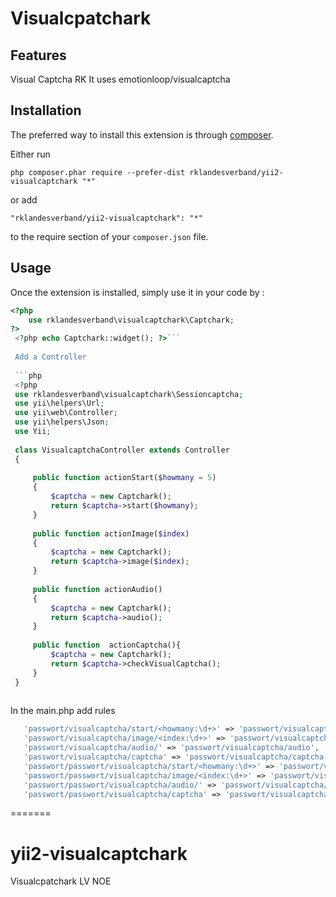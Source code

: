 
Visualcpatchark
=============

Features
------------
Visual Captcha  RK 
It uses emotionloop/visualcaptcha


Installation
------------

The preferred way to install this extension is through [composer](http://getcomposer.org/download/).

Either run

```
php composer.phar require --prefer-dist rklandesverband/yii2-visualcaptchark "*"
```

or add

```
"rklandesverband/yii2-visualcaptchark": "*"
```

to the require section of your `composer.json` file.


Usage
-----

Once the extension is installed, simply use it in your code by  :

```php
<?php 
    use rklandesverband\visualcaptchark\Captchark;
?>
 <?php echo Captchark::widget(); ?>```
 
 Add a Controller 
 
 ```php
 <?php
 use rklandesverband\visualcaptchark\Sessioncaptcha;
 use yii\helpers\Url;
 use yii\web\Controller;
 use yii\helpers\Json;
 use Yii;
 
 class VisualcaptchaController extends Controller
 {
 
     public function actionStart($howmany = 5)
     {
         $captcha = new Captchark();
         return $captcha->start($howmany);
     }
 
     public function actionImage($index)
     {
         $captcha = new Captchark();
         return $captcha->image($index);
     }
 
     public function actionAudio()
     {
         $captcha = new Captchark();
         return $captcha->audio();
     }
 
     public function  actionCaptcha(){
         $captcha = new Captchark();
         return $captcha->checkVisualCaptcha();
     }
 }
 
 ```
 
 In the main.php add rules
 ```php
    'passwort/visualcaptcha/start/<howmany:\d+>' => 'passwort/visualcaptcha/start',
    'passwort/visualcaptcha/image/<index:\d+>' => 'passwort/visualcaptcha/image',
    'passwort/visualcaptcha/audio/' => 'passwort/visualcaptcha/audio',
    'passwort/visualcaptcha/captcha' => 'passwort/visualcaptcha/captcha',
    'passwort/passwort/visualcaptcha/start/<howmany:\d+>' => 'passwort/visualcaptcha/start',
    'passwort/passwort/visualcaptcha/image/<index:\d+>' => 'passwort/visualcaptcha/image',
    'passwort/passwort/visualcaptcha/audio/' => 'passwort/visualcaptcha/audio',
    'passwort/passwort/visualcaptcha/captcha' => 'passwort/visualcaptcha/captcha',
 ```
=======
# yii2-visualcaptchark
Visualcpatchark LV NOE
